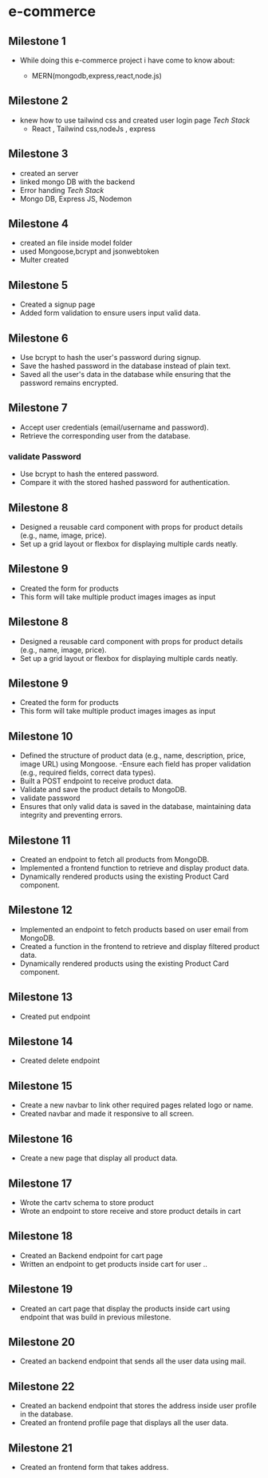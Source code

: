 ﻿# e-commerce
## Milestone 1

- While doing this e-commerce project i have come to know about:
  
   - MERN(mongodb,express,react,node.js)


## Milestone 2

- knew how to use tailwind css and created user login page
  *Tech Stack*
  - React , Tailwind css,nodeJs , express

## Milestone 3

- created an server
- linked mongo DB with the backend
- Error handing 
  *Tech Stack*
- Mongo DB, Express JS, Nodemon

## Milestone 4

- created an file inside model folder
- used Mongoose,bcrypt and jsonwebtoken
- Multer created

## Milestone 5

- Created a signup page
- Added form validation to ensure users input valid data.

## Milestone 6

- Use bcrypt to hash the user's password during signup.
- Save the hashed password in the database instead of plain text.
- Saved all the user's data in the database while ensuring that the password remains encrypted.

## Milestone 7
- Accept user credentials (email/username and password).
- Retrieve the corresponding user from the database.
### validate Password
- Use bcrypt to hash the entered password.
- Compare it with the stored hashed password for authentication.

## Milestone 8
- Designed a reusable card component with props for product details (e.g., name, image, price).
- Set up a grid layout or flexbox for displaying multiple cards neatly.

## Milestone 9
- Created the form for products
- This form will take multiple product images images as input

## Milestone 8
- Designed a reusable card component with props for product details (e.g., name, image, price).
- Set up a grid layout or flexbox for displaying multiple cards neatly.
## Milestone 9
- Created the form for products
- This form will take multiple product images images as input
## Milestone 10
- Defined the structure of product data (e.g., name, description, price, image URL) using Mongoose. -Ensure each field has proper validation (e.g., required fields, correct data types).
- Built a POST endpoint to receive product data.
- Validate and save the product details to MongoDB.
- validate password
- Ensures that only valid data is saved in the database, maintaining data integrity and preventing errors.

## Milestone 11
- Created an endpoint to fetch all products from MongoDB.
- Implemented a frontend function to retrieve and display product data.
- Dynamically rendered products using the existing Product Card component.

## Milestone 12
- Implemented an endpoint to fetch products based on user email from MongoDB.
- Created a function in the frontend to retrieve and display filtered product data.
- Dynamically rendered products using the existing Product Card component.

## Milestone 13
- Created put endpoint

## Milestone 14
- Created delete endpoint

## Milestone 15
- Create a new navbar to link other required pages related logo or name.
- Created navbar and made it responsive to all screen.

## Milestone 16
- Create a new page that display all product data.

## Milestone 17
- Wrote the cartv schema to store product
- Wrote an endpoint to store receive and store product details in cart

## Milestone 18
- Created an Backend endpoint for cart page
- Written an endpoint to get products inside cart for user ..

## Milestone 19
- Created an cart page that display the products inside cart using endpoint that was build in previous milestone.

## Milestone 20
- Created an backend endpoint that sends all the user data using mail.


## Milestone 22
- Created an backend endpoint that stores the address inside user profile in the database.
- Created an frontend profile page that displays all the user data.


## Milestone 21
- Created an frontend form that takes address.
